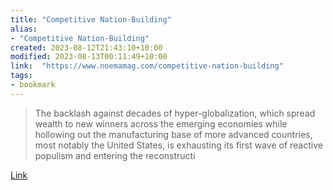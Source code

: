 ```yaml
---
title: "Competitive Nation-Building"
alias:
- "Competitive Nation-Building"
created: 2023-08-12T21:43:10+10:00
modified: 2023-08-13T00:11:49+10:00
link:  "https://www.noemamag.com/competitive-nation-building"
tags:
- bookmark
---
```


> The backlash against decades of hyper-globalization, which spread wealth to new winners across the emerging economies while hollowing out the manufacturing base of more advanced countries, most notably the United States, is exhausting its first wave of reactive populism and entering the reconstructi

[Link](https://www.noemamag.com/competitive-nation-building)